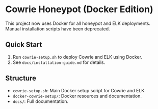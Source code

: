 
# Cowrie Honeypot (Docker Edition)

This project now uses Docker for all honeypot and ELK deployments. Manual installation scripts have been deprecated.

## Quick Start

1. Run `cowrie-setup.sh` to deploy Cowrie and ELK using Docker.
2. See `docs/installation-guide.md` for details.

## Structure

- `cowrie-setup.sh`: Main Docker setup script for Cowrie and ELK.
- `docker-cowrie-setup/`: Docker resources and documentation.
- `docs/`: Full documentation.
